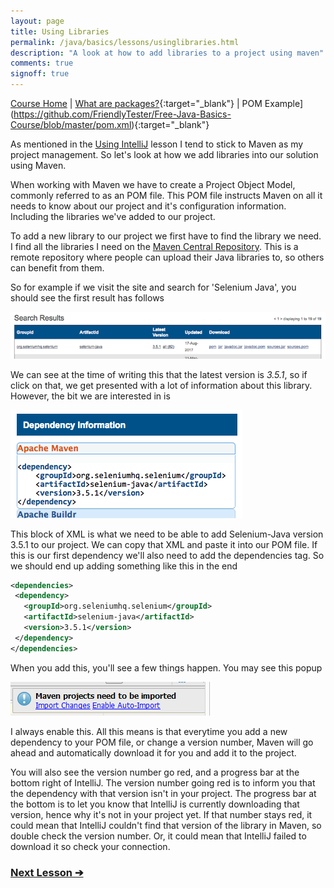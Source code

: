 ```yaml
---
layout: page
title: Using Libraries
permalink: /java/basics/lessons/usinglibraries.html
description: "A look at how to add libraries to a project using maven"
comments: true
signoff: true
---
```

[Course Home](../../course) \| [What are packages?](/programming/lessons/packagesandlibraries){:target="_blank"} \| POM Example](https://github.com/FriendlyTester/Free-Java-Basics-Course/blob/master/pom.xml){:target="_blank"}

As mentioned in the [Using IntelliJ](/java/intellij/lessons/usingintellij.html) lesson I tend to stick to Maven as my project management. So let's look at how we add libraries into our solution using Maven.

When working with Maven we have to create a Project Object Model, commonly referred to as an POM file. This POM file instructs Maven on all it needs to know about our project and it's configuration information. Including the libraries we've added to our project.

To add a new library to our project we first have to find the library we need. I find all the libraries I need on the [Maven Central Repository](https://search.maven.org/). This is a remote repository where people can upload their Java libraries to, so others can benefit from them.

So for example if we visit the site and search for 'Selenium Java', you should see the first result has follows

![Maven search Selenium Java](/images/course/mavensearchseleniumjava.png)

We can see at the time of writing this that the latest version is *3.5.1*, so if click on that, we get presented with a lot of information about this library. However, the bit we are interested in is

![Selenium 3.5.1 dependency](/images/course/selenium351dependency.png)

This block of XML is what we need to be able to add Selenium-Java version 3.5.1 to our project. We can copy that XML and paste it into our POM file. If this is our first dependency we'll also need to add the dependencies tag. So we should end up adding something like this in the end

```xml
<dependencies>
 <dependency>
   <groupId>org.seleniumhq.selenium</groupId>
   <artifactId>selenium-java</artifactId>
   <version>3.5.1</version>
 </dependency>
</dependencies>
```

When you add this, you'll see a few things happen. You may see this popup

![Maven Enable Auto-Import](/images/course/mavenautoimport.png)

I always enable this. All this means is that everytime you add a new dependency to your POM file, or change a version number, Maven will go ahead and automatically download it for you and add it to the project.

You will also see the version number go red, and a progress bar at the bottom right of IntelliJ. The version number going red is to inform you that the dependency with that version isn't in your project. The progress bar at the bottom is to let you know that IntelliJ is currently downloading that version, hence why it's not in your project yet. If that number stays red, it could mean that IntelliJ couldn't find that version of the library in Maven, so double check the version number. Or, it could mean that IntelliJ failed to download it so check your connection.

### [Next Lesson &#10132;](../lessons/classesandobjectsinjava)
